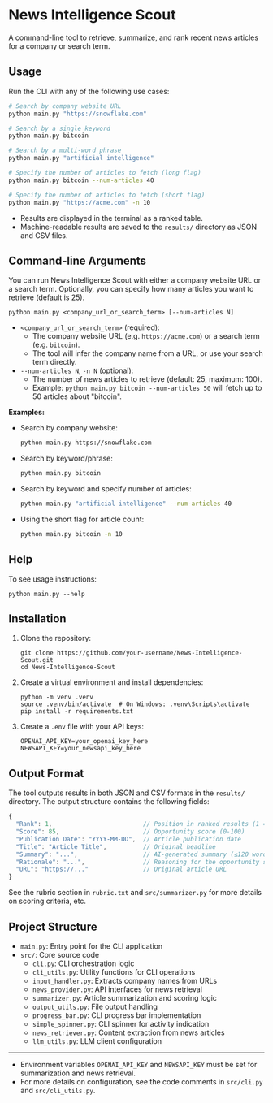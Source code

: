 # News Intelligence Scout

A command-line tool to retrieve, summarize, and rank recent news articles for a company or search term.

## Usage

Run the CLI with any of the following use cases:

```sh
# Search by company website URL
python main.py "https://snowflake.com"

# Search by a single keyword
python main.py bitcoin

# Search by a multi-word phrase
python main.py "artificial intelligence"

# Specify the number of articles to fetch (long flag)
python main.py bitcoin --num-articles 40

# Specify the number of articles to fetch (short flag)
python main.py "https://acme.com" -n 10
```

- Results are displayed in the terminal as a ranked table.
- Machine-readable results are saved to the `results/` directory as JSON and CSV files.

## Command-line Arguments

You can run News Intelligence Scout with either a company website URL or a search term. Optionally, you can specify how many articles you want to retrieve (default is 25).

```
python main.py <company_url_or_search_term> [--num-articles N]
```

- `<company_url_or_search_term>` (required):
    - The company website URL (e.g. `https://acme.com`) or a search term (e.g. `bitcoin`).
    - The tool will infer the company name from a URL, or use your search term directly.
- `--num-articles N`, `-n N` (optional):
    - The number of news articles to retrieve (default: 25, maximum: 100).
    - Example: `python main.py bitcoin --num-articles 50` will fetch up to 50 articles about "bitcoin".

**Examples:**

- Search by company website:
  ```sh
  python main.py https://snowflake.com
  ```
- Search by keyword/phrase:
  ```sh
  python main.py bitcoin
  ```
- Search by keyword and specify number of articles:
  ```sh
  python main.py "artificial intelligence" --num-articles 40
  ```
- Using the short flag for article count:
  ```sh
  python main.py bitcoin -n 10
  ```

## Help

To see usage instructions:

```
python main.py --help
```

## Installation

1. Clone the repository:
   ```
   git clone https://github.com/your-username/News-Intelligence-Scout.git
   cd News-Intelligence-Scout
   ```

2. Create a virtual environment and install dependencies:
   ```
   python -m venv .venv
   source .venv/bin/activate  # On Windows: .venv\Scripts\activate
   pip install -r requirements.txt
   ```

3. Create a `.env` file with your API keys:
   ```
   OPENAI_API_KEY=your_openai_key_here
   NEWSAPI_KEY=your_newsapi_key_here
   ```

## Output Format

The tool outputs results in both JSON and CSV formats in the `results/` directory. The output structure contains the following fields:

```javascript
{
  "Rank": 1,                         // Position in ranked results (1 = highest score)
  "Score": 85,                       // Opportunity score (0-100)
  "Publication Date": "YYYY-MM-DD",  // Article publication date
  "Title": "Article Title",          // Original headline
  "Summary": "...",                  // AI-generated summary (≤120 words)
  "Rationale": "...",                // Reasoning for the opportunity score
  "URL": "https://..."               // Original article URL
}
```

See the rubric section in `rubric.txt` and `src/summarizer.py` for more details on scoring criteria, etc.

## Project Structure

- `main.py`: Entry point for the CLI application
- `src/`: Core source code
  - `cli.py`: CLI orchestration logic
  - `cli_utils.py`: Utility functions for CLI operations
  - `input_handler.py`: Extracts company names from URLs
  - `news_provider.py`: API interfaces for news retrieval
  - `summarizer.py`: Article summarization and scoring logic
  - `output_utils.py`: File output handling
  - `progress_bar.py`: CLI progress bar implementation
  - `simple_spinner.py`: CLI spinner for activity indication
  - `news_retriever.py`: Content extraction from news articles
  - `llm_utils.py`: LLM client configuration

---

- Environment variables `OPENAI_API_KEY` and `NEWSAPI_KEY` must be set for summarization and news retrieval.
- For more details on configuration, see the code comments in `src/cli.py` and `src/cli_utils.py`.
